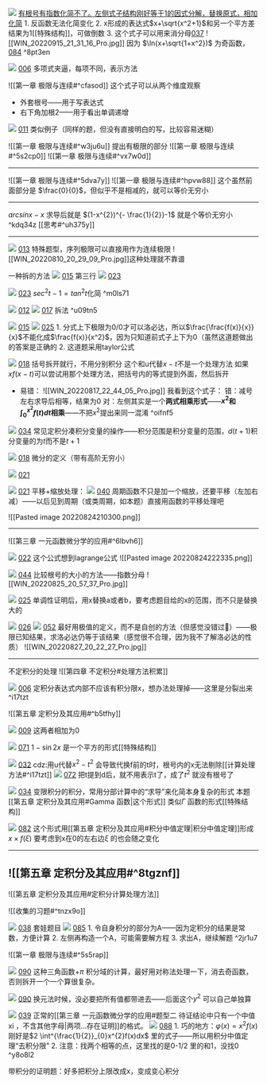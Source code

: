 ![](Attachment/20220708225221.png)
	 [有根号有指数化简不了。左侧式子结构刚好等于1的因式分解，替换原式，相加化简](bookxnotepro://opennote/?nb={bf3dc445-0c59-4185-bcd0-3d63797cc6cb}&book=5a091f463109e55808917619f8d3498b&page=12&x=789&y=447&id=1031)
	 1. 反函数无法化简变化
	 2. x形成的表达式$x+\sqrt{x^2+1}$和另一个平方差结果为1[[特殊结构]]，可做倒数
	 3. 这个式子可以用来消分母[037](bookxnotepro://opennote/?nb={512382f5-a3a5-4617-b335-e716d4b5f10c}&book=7c79fd0abca65e43b34474f815f9e7ce&page=36&x=100&y=536&id=460&uuid=d7721e09e7d70864c02d688dd0169b20) 
		 ![[WIN_20220915_21_31_16_Pro.jpg]]
		 因为  $\ln(x+\sqrt{1+x^2})$  为奇函数，  [084](bookxnotepro://opennote/?nb={512382f5-a3a5-4617-b335-e716d4b5f10c}&book=b58fa85d19ce1d4b81c4b85dda1d104f&page=83&x=166&y=411&id=462&uuid=1af34518738d40ccaff1847a4e29516c)
	  ^8pt3en

![](Attachment/20220709005843.png)
	 [006](bookxnotepro://opennote/?nb={bf3dc445-0c59-4185-bcd0-3d63797cc6cb}&book=43a8ddb447e812db0b53f95f0fb7e921&page=5&x=299&y=584&id=1103)
	 多项式夹逼，每项不同，表示方法

![[第一章 极限与连续#^cfasod]]
这个式子可以从两个维度观察
- 外套根号——用于写表达式
- 右下角加根2——用于看出单调递增

![](Attachment/20220729004918.png)
	[011](bookxnotepro://opennote/?nb={512382f5-a3a5-4617-b335-e716d4b5f10c}&book=7c79fd0abca65e43b34474f815f9e7ce&page=10&x=172&y=316&id=1)
	类似例子（同样的题，但没有直接明白的写，比较容易迷糊）

![[第一章 极限与连续#^w3ju6u]]
提出有极限的部分
![[第一章 极限与连续#^5s2cp0]]
![[第一章 极限与连续#^vx7w0d]]

---

![[第一章 极限与连续#^5dva7y]]
![[第一章 极限与连续#^hpvw88]]
这个虽然前面部分是 $\frac{0}{0}$，但似乎不是相减的，就可以等价无穷小

---

$arcsin x - x$ 求导后就是 $(1-x^{2})^{- \frac{1}{2}}-1$
就是个等价无穷小
^kdq34z
[[思考#^uh375y]]

---

![](Attachment/20220810201423.png)
	[013](bookxnotepro://opennote/?nb={512382f5-a3a5-4617-b335-e716d4b5f10c}&book=b58fa85d19ce1d4b81c4b85dda1d104f&page=12&x=239&y=373&id=14&uuid=b92352bfbd50679e2dd945d15202c539)
	特殊题型，序列极限可以直接用作为连续极限
	![[WIN_20220810_20_29_09_Pro.jpg]]这种处理就不靠谱

一种拆的方法
![](Attachment/20220811000332.png)
	[015](bookxnotepro://opennote/?nb={512382f5-a3a5-4617-b335-e716d4b5f10c}&book=7c79fd0abca65e43b34474f815f9e7ce&page=14&x=96&y=228&id=43&uuid=4c495e9efa4457800362fc8977689c57)
	第三行
	![](Attachment/20220811000404.png)
	[023](bookxnotepro://opennote/?nb={512382f5-a3a5-4617-b335-e716d4b5f10c}&book=b58fa85d19ce1d4b81c4b85dda1d104f&page=22&x=236&y=540&id=44&uuid=3ba7c6bc6f37e51154455a4449aa846f)

![](Attachment/20220811000543.png)
	[023](bookxnotepro://opennote/?nb={512382f5-a3a5-4617-b335-e716d4b5f10c}&book=b58fa85d19ce1d4b81c4b85dda1d104f&page=22&x=232&y=590&id=46&uuid=777bb65d0e851889363b54719fd8feeb)
	$sec^{2}t-1=tan^{2}t$化简
	 ^m0ls71

![](Attachment/20220811000744.png)
	[012](bookxnotepro://opennote/?nb={512382f5-a3a5-4617-b335-e716d4b5f10c}&book=7c79fd0abca65e43b34474f815f9e7ce&page=11&x=218&y=464&id=28&uuid=117de44d21d0a054111b1cb0c740869e)
	![](Attachment/20220811000747.png)
	[017](bookxnotepro://opennote/?nb={512382f5-a3a5-4617-b335-e716d4b5f10c}&book=b58fa85d19ce1d4b81c4b85dda1d104f&page=16&x=199&y=229&id=29&uuid=c77e4b33b0fea4fdf5cc384018a99537)
	拆法 ^u09tn5

![](Attachment/20220811215209.png)
	[015](bookxnotepro://opennote/?nb={512382f5-a3a5-4617-b335-e716d4b5f10c}&book=7c79fd0abca65e43b34474f815f9e7ce&page=14&x=198&y=451&id=53&uuid=03c662dfe1eff2805a6af54826619344)
	![](Attachment/20220811215213.png)
	[025](bookxnotepro://opennote/?nb={512382f5-a3a5-4617-b335-e716d4b5f10c}&book=b58fa85d19ce1d4b81c4b85dda1d104f&page=24&x=234&y=275&id=54&uuid=bf41a53b00e3c5557f607168ecb801bf)
	1. 分式上下极限为0/0才可以洛必达，所以$\frac{\frac{f(x)}{x}}{x}$不能化成$\frac{f(x)}{x^2}$，因为只知道前式子上下为0（虽然这道题做出的答案是正确的
	2. 这道题采用taylor公式

![](Attachment/20220817223440.png)
	[018](bookxnotepro://opennote/?nb={512382f5-a3a5-4617-b335-e716d4b5f10c}&book=7c79fd0abca65e43b34474f815f9e7ce&page=17&x=203&y=578&id=75&uuid=f609cec4bf69e097d542081feb767513)
	括号拆开就行，不用分别积分
	这个和u代替$x-t$不是一个处理方法
		如果$xf(x-t)$可以尝试用那个处理方法，把括号内的等式提到外面，然后拆开
- 易错：
	![[WIN_20220817_22_44_05_Pro.jpg]]
	我看到这个式子：
	错：减号左右求导后相等，结果为0
	对：左侧其实是一个**两式相乘形式**——**$x^2$和$\int ^{x^2}_{0}f(t)dt$相乘**——不把$x^2$提出来同一混淆 ^oifnf5

![](Attachment/20220817225611.png)
	[034](bookxnotepro://opennote/?nb={512382f5-a3a5-4617-b335-e716d4b5f10c}&book=b58fa85d19ce1d4b81c4b85dda1d104f&page=33&x=264&y=592&id=79&uuid=971375839089aac6b0d0dd4adeed4559)
	常见定积分凑积分变量的操作——积分范围是积分变量的范围，$d(t+1)$积分变量的为$t$而不是$t+1$

![](Attachment/20220817230506.png)
	[018](bookxnotepro://opennote/?nb={512382f5-a3a5-4617-b335-e716d4b5f10c}&book=7c79fd0abca65e43b34474f815f9e7ce&page=17&x=220&y=633&id=80&uuid=645d343e593718f9c84227d6f3be020e)
	微分的定义（带有高阶无穷小）

![](Attachment/20220818002722.png)
	[021](bookxnotepro://opennote/?nb={512382f5-a3a5-4617-b335-e716d4b5f10c}&book=7c79fd0abca65e43b34474f815f9e7ce&page=20&x=241&y=111&id=90&uuid=bb846e77f880df2478e0f0823ea8a7e3)

![](Attachment/20220818002931.png)
	[021](bookxnotepro://opennote/?nb={512382f5-a3a5-4617-b335-e716d4b5f10c}&book=7c79fd0abca65e43b34474f815f9e7ce&page=20&x=241&y=111&id=90&uuid=bb846e77f880df2478e0f0823ea8a7e3)
	平移+缩放处理：
	![](Attachment/20220818002947.png)
	[040](bookxnotepro://opennote/?nb={512382f5-a3a5-4617-b335-e716d4b5f10c}&book=b58fa85d19ce1d4b81c4b85dda1d104f&page=39&x=226&y=220&id=91&uuid=214e0c0b6b43ee59dd32f145d25bbbfc)
	周期函数不只是加一个缩放，还要平移（左加右减）——以后见到周期（或类周期，如本题）直接用函数的平移处理吧

![[Pasted image 20220824210300.png]]

---

![[第三章 一元函数微分学的应用#^6lbvh6]]

![](Attachment/20220824222245.png)
	[022](bookxnotepro://opennote/?nb={214cb125-5d23-4d98-a6be-193ff2248daa}&book=b031d6b3dcd76797850d98a4b61794f8&page=21&x=256&y=92&id=6740&uuid=cbbb747620405a232a42bf4caf6dd8b5)
	这个公式想到lagrange公式
	![[Pasted image 20220824222335.png]]

![](Attachment/20220825205330.png)
	[044](bookxnotepro://opennote/?nb={512382f5-a3a5-4617-b335-e716d4b5f10c}&book=b58fa85d19ce1d4b81c4b85dda1d104f&page=43&x=163&y=159&id=98&uuid=69515092f600290131191ad6abe1af13)
	比较根号的大小的方法——指数分母
	![[WIN_20220825_20_57_37_Pro.jpg]]


![](Attachment/20220826144140.png)
	[025](bookxnotepro://opennote/?nb={512382f5-a3a5-4617-b335-e716d4b5f10c}&book=7c79fd0abca65e43b34474f815f9e7ce&page=24&x=243&y=669&id=123&uuid=6cc98acd2bac82763252740f7faad226)
	单调性证明后，用x替换a或者b，要考虑题目给的x的范围，而不只是替换大的

![](Attachment/20220827202349.png)
	[026](bookxnotepro://opennote/?nb={512382f5-a3a5-4617-b335-e716d4b5f10c}&book=7c79fd0abca65e43b34474f815f9e7ce&page=25&x=248&y=108&id=135&uuid=45d3325aefe2157d8ce7cf73a98ee219)
	![](Attachment/20220827202436.png)
	[052](bookxnotepro://opennote/?nb={512382f5-a3a5-4617-b335-e716d4b5f10c}&book=b58fa85d19ce1d4b81c4b85dda1d104f&page=51&x=209&y=480&id=136&uuid=ea2dce1077d0a05f3a626d47b79760b1)
	最好用极值的定义，而不是自创的方法（但感觉没错过🤔）——极限已知结果，求洛必达仍等于该结果（感觉很不合理，因为我不了解洛必达的性质）
![[WIN_20220827_20_22_27_Pro.jpg]]

---

不定积分的处理
![[第四章 不定积分#处理方法积累]]

![](Attachment/20220903214420.png)
	[006](bookxnotepro://opennote/?nb={ec423aab-2142-4b0d-a00e-1aaa4360aa38}&book=80380b5d846461f8589b47936e6657ca&page=5&x=336&y=515&id=4656&uuid=706d4980f519e4ddfced5eb16f90a6d2)
	定积分表达式内部不应该有积分限x，想办法处理掉——这里是分裂出来
	 ^i17tzt

![[第五章 定积分及其应用#^b5tfhy]]

![](Attachment/20220904200731.png)
	[009](bookxnotepro://opennote/?nb={ec423aab-2142-4b0d-a00e-1aaa4360aa38}&book=80380b5d846461f8589b47936e6657ca&page=8&x=251&y=618&id=4674&uuid=b69e54dc6003115e6a2181c7e01ff821)
	这两者相加为0

![](Attachment/20220906204530.png)
	[071](bookxnotepro://opennote/?nb={512382f5-a3a5-4617-b335-e716d4b5f10c}&book=b58fa85d19ce1d4b81c4b85dda1d104f&page=70&x=191&y=566&id=274&uuid=f651cb88045463db4191e7c473e49236)
	$1-\sin 2x$ 是一个平方的形式[[特殊结构]]

![](Attachment/20220906212355.png)
	[032](bookxnotepro://opennote/?nb={512382f5-a3a5-4617-b335-e716d4b5f10c}&book=7c79fd0abca65e43b34474f815f9e7ce&page=31&x=167&y=369&id=277&uuid=5e64e290be4843f36d8f23550ad2b947)
	cdz:用u代替$x^2-t^2$ 会导致代换f前的t时，根号内的x无法剔除[[计算处理方法#^i17tzt]]
	![](Attachment/20220906212723.png)
	[072](bookxnotepro://opennote/?nb={512382f5-a3a5-4617-b335-e716d4b5f10c}&book=b58fa85d19ce1d4b81c4b85dda1d104f&page=71&x=246&y=645&id=278&uuid=77d550f7b55c221c009ec3fbd78972be)
	把t提到d后，就不用表示t了，成了$t^2$ 就没有根号了

![](Attachment/20220915135806.png)
	[034](bookxnotepro://opennote/?nb={512382f5-a3a5-4617-b335-e716d4b5f10c}&book=7c79fd0abca65e43b34474f815f9e7ce&page=33&x=168&y=538&id=281&uuid=a2a48d326131eb5bbfff50120c85c1b0)
	变限积分的积分，常用分部计算中的“求导”来化简本身复杂的形式
	本题[[第五章 定积分及其应用#Gamma 函数|这个形式]] 类似$\Gamma$ 函数的形式[[特殊结构]]

![](Attachment/20220915165153.png)
	[082](bookxnotepro://opennote/?nb={512382f5-a3a5-4617-b335-e716d4b5f10c}&book=b58fa85d19ce1d4b81c4b85dda1d104f&page=81&x=221&y=311&id=449&uuid=4736b06482d8aa75c98caf0d45692594)
	这个形式用[[第五章 定积分及其应用#积分中值定理|积分中值定理]]形成$x\times f(\xi)$ 
	要考虑到x在0的左右边$\xi$ 的也会随之变化

---
![[第五章 定积分及其应用#^8tgznf]]
---

![[第五章 定积分及其应用#定积分计算处理方法]]

![[收集的习题#^tnzx9o]]

![](Attachment/20220916153230.png)
	[038](bookxnotepro://opennote/?nb={512382f5-a3a5-4617-b335-e716d4b5f10c}&book=7c79fd0abca65e43b34474f815f9e7ce&page=37&x=162&y=238&id=475&uuid=dcc7bd8472064e41a3d3bdb56a4077e9)
	套娃题目
	![](Attachment/20220916153257.png)
	[085](bookxnotepro://opennote/?nb={512382f5-a3a5-4617-b335-e716d4b5f10c}&book=b58fa85d19ce1d4b81c4b85dda1d104f&page=84&x=207&y=709&id=476&uuid=03b71e3d0b05c5a3d1afb7b84944f16c)
	1. 令自身积分的部分为A——因为定积分的结果是常数，方便计算
	2. 左侧再构造一个A，可能需要解方程
	3. 求出A，继续解题
	 ^2jr1u7

![[第一章 极限与连续#^5s5rap]]

![](Attachment/20220918150547.png)
	[090](bookxnotepro://opennote/?nb={512382f5-a3a5-4617-b335-e716d4b5f10c}&book=b58fa85d19ce1d4b81c4b85dda1d104f&page=89&x=264&y=441&id=495&uuid=d02a9a3de95f164dcf0212b45aa6521f)
	这种三角函数+$\pi$ 积分域的计算，最好用对称法处理一下，消去奇函数，否则拆开一个一个算很复杂。

![](Attachment/20220918151318.png)
	[090](bookxnotepro://opennote/?nb={512382f5-a3a5-4617-b335-e716d4b5f10c}&book=b58fa85d19ce1d4b81c4b85dda1d104f&page=89&x=218&y=608&id=496&uuid=68389c9cb4cdc020dcaec310a6c0f57b)
	换元法时候，没必要把所有值都带进去——后面这个$y^2$ 可以自己单独算


![](Attachment/20220918201155.png)
	[039](bookxnotepro://opennote/?nb={512382f5-a3a5-4617-b335-e716d4b5f10c}&book=7c79fd0abca65e43b34474f815f9e7ce&page=38&x=215&y=175&id=488&uuid=de7b05a92c0c0d2b8ae87ebb1fdd2f8b)
	正常的[[第三章 一元函数微分学的应用#题型二 待证结论中只有一个中值 xi ，不含其他字母|两项…存在证明]]的格式。
	![](Attachment/20220918201429.png)
	[088](bookxnotepro://opennote/?nb={512382f5-a3a5-4617-b335-e716d4b5f10c}&book=b58fa85d19ce1d4b81c4b85dda1d104f&page=87&x=255&y=385&id=509&uuid=fa98619774ac4e55c63393e2a33fc041)
	1. 巧的地方：$\varphi(x)=x^{2}f(x)$ 刚好是$2 \int^{\frac{1}{2}}_{0}x^{2}f(x)dx$ 里的式子——所以用积分中值定理“去积分限”
	2. 注意：找两个相等的点，这里找的是0-1/2 里的和1，没找0
	 ^y8o8l2

带积分的证明题：好多把积分上限改成x，变成变心积分